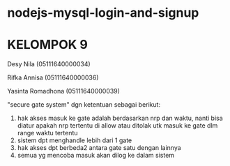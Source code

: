 # nodejs-mysql-login-and-signup
# KELOMPOK 9

Desy Nila           (05111640000034)

Rifka Annisa        (05111640000036)

Yasinta Romadhona   (05111640000039)

"secure gate system" dgn ketentuan sebagai berikut:
1. hak akses masuk ke gate adalah berdasarkan nrp dan waktu, nanti bisa diatur apakah nrp tertentu di allow atau ditolak utk masuk ke gate dlm range waktu tertentu
2. sistem dpt menghandle lebih dari 1 gate
3. hak akses dpt berbeda2 antara gate satu dengan lainnya
4. semua yg mencoba masuk akan dilog ke dalam sistem

